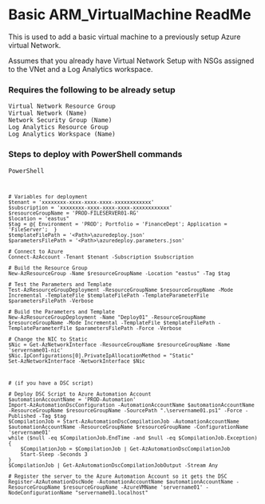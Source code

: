 # Basic ARM_VirtualMachine ReadMe

This is used to add a basic virtual machine to a previously setup Azure virtual Network.

Assumes that you already have Virtual Network Setup with NSGs assigned to the VNet and a Log Analytics workspace.

### Requires the following to be already setup

    Virtual Network Resource Group
    Virtual Network (Name)
    Network Security Group (Name)
    Log Analytics Resource Group
    Log Analytics Workspace (Name)

### Steps to deploy with PowerShell commands

<code></code><code>PowerShell

    # Variables for deployment
    $tenant = 'xxxxxxxx-xxxx-xxxx-xxxx-xxxxxxxxxxxx'
    $subscription = 'xxxxxxxx-xxxx-xxxx-xxxx-xxxxxxxxxxxx'
    $resourceGroupName = 'PROD-FILESERVER01-RG'
    $location = 'eastus"
    $tag = @{ Environment = 'PROD'; Portfolio = 'FinanceDept'; Application = 'FileServer';  }
    $templateFilePath = '<Path>\azuredeploy.json'
    $parametersFilePath = '<Path>\azuredeploy.parameters.json'

    # Connect to Azure
    Connect-AzAccount -Tenant $tenant -Subscription $subscription

    # Build the Resource Group
    New-AzResourceGroup -Name $resourceGroupName -Location "eastus" -Tag $tag

    # Test the Parameters and Template
    Test-AzResourceGroupDeployment -ResourceGroupName $resourceGroupName -Mode Incremental -TemplateFile $templateFilePath -TemplateParameterFile $parametersFilePath -Verbose

    # Build the Parameters and Template
    New-AzResourceGroupDeployment -Name "Deploy01" -ResourceGroupName $resourceGroupName -Mode Incremental -TemplateFile $templateFilePath -TemplateParameterFile $parametersFilePath -Force -Verbose

    # Change the NIC to Static
    $Nic = Get-AzNetworkInterface -ResourceGroupName $resourceGroupName -Name 'servername01-nic'
    $Nic.IpConfigurations[0].PrivateIpAllocationMethod = "Static"
    Set-AzNetworkInterface -NetworkInterface $Nic



    # (if you have a DSC script) 
    
    # Deploy DSC Script to Azure Automation Account
    $automationAccountName = 'PROD-Automation'
    Import-AzAutomationDscConfiguration -AutomationAccountName $automationAccountName -ResourceGroupName $resourceGroupName -SourcePath ".\servername01.ps1" -Force -Published -Tag $tag
    $CompilationJob = Start-AzAutomationDscCompilationJob -AutomationAccountName $automationAccountName -ResourceGroupName $resourceGroupName -ConfigurationName 'servername01'
    while ($null -eq $CompilationJob.EndTime -and $null -eq $CompilationJob.Exception) {
        $CompilationJob = $CompilationJob | Get-AzAutomationDscCompilationJob
        Start-Sleep -Seconds 3
    }
    $CompilationJob | Get-AzAutomationDscCompilationJobOutput -Stream Any

    # Register the server to the Azure Automation Account so it gets the DSC
    Register-AzAutomationDscNode -AutomationAccountName $automationAccountName -ResourceGroupName $resourceGroupName -AzureVMName 'servername01' -NodeConfigurationName "servername01.localhost"

</code><code></code>


